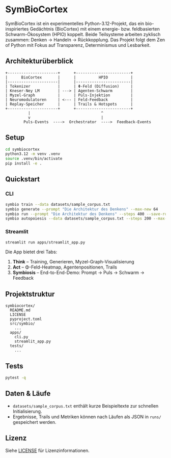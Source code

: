 # SymBioCortex

SymBioCortex ist ein experimentelles Python-3.12-Projekt, das ein bio-inspiriertes Gedächtnis (BioCortex) mit einem energie- bzw. feldbasierten Schwarm-Ökosystem (HPIO) koppelt. Beide Teilsysteme arbeiten zyklisch zusammen: Denken → Handeln → Rückkopplung. Das Projekt folgt dem Zen of Python mit Fokus auf Transparenz, Determinismus und Lesbarkeit.

## Architekturüberblick

```
+----------------------+      +------------------------+
|      BioCortex       |      |          HPIO          |
|----------------------|      |------------------------|
| Tokenizer            |      | Φ-Feld (Diffusion)     |
| Kneser-Ney LM        | ---> | Agenten-Schwarm        |
| Myzel-Graph          |      | Puls-Injektion         |
| Neuromodulatoren     | <--- | Feld-Feedback          |
| Replay-Speicher      |      | Trails & Hotspots      |
+----------------------+      +------------------------+
          |                               ^
          v                               |
        Puls-Events  ---->  Orchestrator  ---->  Feedback-Events
```

## Setup

```bash
cd symbiocortex
python3.12 -m venv .venv
source .venv/bin/activate
pip install -e .
```

## Quickstart

### CLI

```bash
symbio train --data datasets/sample_corpus.txt
symbio generate --prompt "Die Architektur des Denkens" --max-new 64
symbio run --prompt "Die Architektur des Denkens" --steps 400 --save-run runs/demo.json
symbio autopoiesis --data datasets/sample_corpus.txt --steps 200 --max-sentences 3
```

### Streamlit

```bash
streamlit run apps/streamlit_app.py
```

Die App bietet drei Tabs:

1. **Think** – Training, Generieren, Myzel-Graph-Visualisierung
2. **Act** – Φ-Feld-Heatmap, Agentenpositionen, Trails
3. **Symbiosis** – End-to-End-Demo: Prompt → Puls → Schwarm → Feedback

## Projektstruktur

```text
symbiocortex/
  README.md
  LICENSE
  pyproject.toml
  src/symbio/
    ...
  apps/
    cli.py
    streamlit_app.py
  tests/
    ...
```

## Tests

```bash
pytest -q
```

## Daten & Läufe

* `datasets/sample_corpus.txt` enthält kurze Beispieltexte zur schnellen Initialisierung.
* Ergebnisse, Trails und Metriken können nach Läufen als JSON in `runs/` gespeichert werden.

## Lizenz

Siehe [LICENSE](LICENSE) für Lizenzinformationen.
